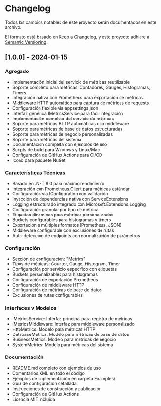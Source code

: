 # Changelog

Todos los cambios notables de este proyecto serán documentados en este archivo.

El formato está basado en [Keep a Changelog](https://keepachangelog.com/en/1.0.0/),
y este proyecto adhiere a [Semantic Versioning](https://semver.org/spec/v2.0.0.html).

## [1.0.0] - 2024-01-15

### Agregado
- Implementación inicial del servicio de métricas reutilizable
- Soporte completo para métricas: Contadores, Gauges, Histogramas, Timers
- Integración nativa con Prometheus para exportación de métricas
- Middleware HTTP automático para captura de métricas de requests
- Configuración flexible via appsettings.json
- Interfaz genérica IMetricsService para fácil integración
- Implementación completa del servicio de métricas
- Soporte para métricas HTTP automáticas con middleware
- Soporte para métricas de base de datos estructuradas
- Soporte para métricas de negocio personalizadas
- Soporte para métricas del sistema
- Documentación completa con ejemplos de uso
- Scripts de build para Windows y Linux/Mac
- Configuración de GitHub Actions para CI/CD
- Icono para paquete NuGet

### Características Técnicas
- Basado en .NET 8.0 para máximo rendimiento
- Integración con Prometheus.Client para métricas estándar
- Configuración via IConfiguration con validación
- Inyección de dependencias nativa con ServiceExtensions
- Logging estructurado integrado con Microsoft.Extensions.Logging
- Configuración granular por tipo de métrica
- Etiquetas dinámicas para métricas personalizadas
- Buckets configurables para histogramas y timers
- Exportación a múltiples formatos (Prometheus, JSON)
- Middleware configurable con exclusiones de rutas
- Auto-detección de endpoints con normalización de parámetros

### Configuración
- Sección de configuración: "Metrics"
- Tipos de métricas: Counter, Gauge, Histogram, Timer
- Configuración por servicio específico con etiquetas
- Buckets personalizables para histogramas
- Configuración de exportación Prometheus
- Configuración de middleware HTTP
- Configuración de métricas de base de datos
- Exclusiones de rutas configurables

### Interfaces y Modelos
- IMetricsService: Interfaz principal para registro de métricas
- IMetricsMiddleware: Interfaz para middleware personalizado
- HttpMetrics: Modelo para métricas HTTP
- DatabaseMetrics: Modelo para métricas de base de datos
- BusinessMetrics: Modelo para métricas de negocio
- SystemMetrics: Modelo para métricas del sistema

### Documentación
- README.md completo con ejemplos de uso
- Comentarios XML en todo el código
- Ejemplos de implementación en carpeta Examples/
- Guía de configuración detallada
- Instrucciones de construcción y publicación
- Configuración de GitHub Actions
- Licencia MIT incluida
